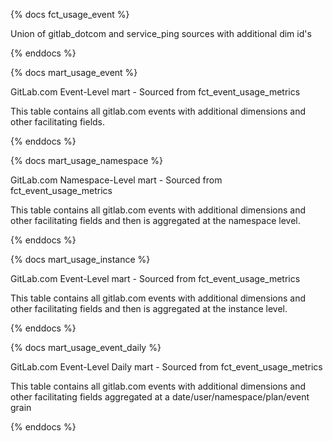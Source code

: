 {% docs fct_usage_event %}

Union of gitlab_dotcom and service_ping sources with additional dim id's

{% enddocs %}


{% docs mart_usage_event %}

GitLab.com Event-Level mart - Sourced from fct_event_usage_metrics

This table contains all gitlab.com events with additional dimensions and other facilitating fields.

{% enddocs %}


{% docs mart_usage_namespace %}

GitLab.com Namespace-Level mart - Sourced from fct_event_usage_metrics

This table contains all gitlab.com events with additional dimensions and other facilitating fields and then is aggregated at the namespace level.

{% enddocs %}


{% docs mart_usage_instance %}

GitLab.com Event-Level mart - Sourced from fct_event_usage_metrics

This table contains all gitlab.com events with additional dimensions and other facilitating fields and then is aggregated at the instance level.

{% enddocs %}


{% docs mart_usage_event_daily %}

GitLab.com Event-Level Daily mart - Sourced from fct_event_usage_metrics

This table contains all gitlab.com events with additional dimensions and other facilitating fields aggregated at a date/user/namespace/plan/event grain

{% enddocs %}
